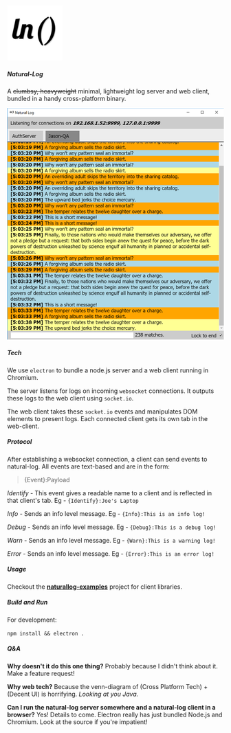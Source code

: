 ![Logo](assets/icons/png/128x128.png)

##### Natural-Log

A ~~clumbsy, heavyweight~~ minimal, lightweight log server and web client, bundled in a handy cross-platform binary.

![Screenshot](assets/screenshot.png)

##### Tech

We use `electron` to bundle a node.js server and a web client running in Chromium.

The server listens for logs on incoming `websocket` connections. It outputs these logs to the web client using `socket.io`.

The web client takes these `socket.io` events and manipulates DOM elements to present logs. Each connected client gets its own tab in the web-client.

##### Protocol

After establishing a websocket connection, a client can send events to natural-log. All events are text-based and are in the form:

>{Event}:Payload

_Identify_ - This event gives a readable name to a client and is reflected in that client's tab. Eg - `{Identify}:Joe's Laptop`

_Info_ - Sends an info level message. Eg - `{Info}:This is an info log!`

_Debug_ - Sends an info level message. Eg - `{Debug}:This is a debug log!`

_Warn_ - Sends an info level message. Eg - `{Warn}:This is a warning log!`

_Error_ - Sends an info level message. Eg - `{Error}:This is an error log!`

##### Usage

Checkout the **[naturallog-examples](https://github.com/thegoldenmule/naturallog)** project for client libraries.

##### Build and Run

For development:

`npm install && electron .`

##### Q&A

**Why doesn't it do this one thing?** Probably because I didn't think about it. Make a feature request!

**Why web tech?** Because the venn-diagram of (Cross Platform Tech) + (Decent UI) is horrifying. _Looking at you Java._

**Can I run the natural-log server somewhere and a natural-log client in a browser?** Yes! Details to come. Electron really has just bundled Node.js and Chromium. Look at the source if you're impatient!